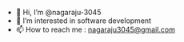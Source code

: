 - 👋 Hi, I’m @nagaraju-3045
- 👀 I’m interested in software development
- 📫 How to reach me : nagaraju3045@gmail.com

<!---
nagaraju-3045/nagaraju-3045 is a ✨ special ✨ repository because its `README.md` (this file) appears on your GitHub profile.
You can click the Preview link to take a look at your changes.
--->
